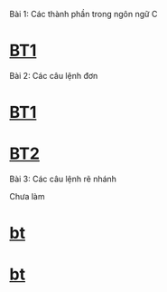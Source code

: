 Bài 1: Các thành phần trong ngôn ngữ C
# [BT1](https://www.jdoodle.com/embed/v0/5Ihj)
Bài 2: Các câu lệnh đơn
# [BT1](https://www.jdoodle.com/embed/v0/5Ihn)
# [BT2](https://www.jdoodle.com/embed/v0/5Ihq)
Bài 3: Các câu lệnh rẽ nhánh

Chưa làm
# [bt](https://www.jdoodle.com/embed/v0/5Ihz)
# [bt](https://www.jdoodle.com/embed/v0/5ycP)
